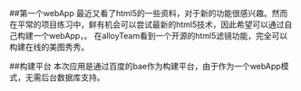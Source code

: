 ##第一个webApp
最近又看了html5的一些资料，对于新的功能很感兴趣。然而在平常的项目练习中，鲜有机会可以尝试最新的html5技术，因此希望可以通过自己构建一个webApp，。
在alloyTeam看到一个开源的html5滤镜功能，完全可以构建在线的美图秀秀。

##构建平台
本次应用是通过百度的bae作为构建平台，由于作为一个webApp模式，无需后台数据库支持。
